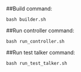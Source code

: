 ##Build command:
```
bash builder.sh
```

##Run controller command:
```
bash run_controller.sh
```

##Run test talker command:
```
bash run_test_talker.sh
```